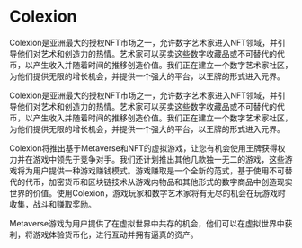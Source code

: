 # 

# Colexion

Colexion是亚洲最大的授权NFT市场之一，允许数字艺术家进入NFT领域，并引导他们对艺术和创造力的热情。艺术家可以买卖这些数字收藏品或不可替代的代币，以产生收入并随着时间的推移创造价值。我们正在建立一个数字艺术家社区，为他们提供无限的增长机会，并提供一个强大的平台，以王牌的形式进入元界。

Colexion是亚洲最大的授权NFT市场之一，允许数字艺术家进入NFT领域，并引导他们对艺术和创造力的热情。艺术家可以买卖这些数字收藏品或不可替代的代币，以产生收入并随着时间的推移创造价值。我们正在建立一个数字艺术家社区，为他们提供无限的增长机会，并提供一个强大的平台，以王牌的形式进入元界。

Colexion将推出基于Metaverse和NFT的虚拟游戏，让您有机会使用王牌获得权力并在游戏中领先于竞争对手。我们还计划推出其他几款独一无二的游戏，这些游戏将为用户提供一种游戏赚钱模式。游戏赚取是一个全新的范式，基于使用不可替代的代币，加密货币和区块链技术从游戏内物品和其他形式的数字商品中创造现实世界的价值。使用Colexion，游戏玩家和数字艺术家将有无尽的机会在玩游戏时收集，战斗和赚取奖励。

Metaverse游戏为用户提供了在虚拟世界中共存的机会，他们可以在虚拟世界中获利，将游戏体验货币化，进行互动并拥有逼真的资产。

